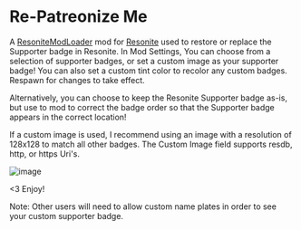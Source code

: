# Re-Patreonize Me

A [ResoniteModLoader](https://github.com/resonite-modding-group/ResoniteModLoader) mod for [Resonite](https://resonite.com/) used to restore or replace the Supporter badge in Resonite. In Mod Settings, You can choose from a selection of supporter badges, or set a custom image as your supporter badge! You can also set a custom tint color to recolor any custom badges. Respawn for changes to take effect.

Alternatively, you can choose to keep the Resonite Supporter badge as-is, but use to mod to correct the badge order so that the Supporter badge appears in the correct location!

If a custom image is used, I recommend using an image with a resolution of 128x128 to match all other badges. The Custom Image field supports resdb, http, or https Uri's.

![image](https://github.com/user-attachments/assets/13a03330-76d6-44f3-af2f-ae8618cc08ec)

<3 Enjoy!

Note: Other users will need to allow custom name plates in order to see your custom supporter badge.
